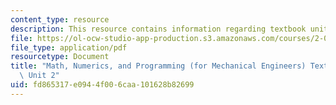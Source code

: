 ```yaml
---
content_type: resource
description: This resource contains information regarding textbook unit 2.
file: https://ol-ocw-studio-app-production.s3.amazonaws.com/courses/2-086-numerical-computation-for-mechanical-engineers-spring-2013/fd865317e0944f006caa101628b82699_MIT2_086S13_Unit2_Textbook.pdf
file_type: application/pdf
resourcetype: Document
title: "Math, Numerics, and Programming (for Mechanical Engineers) Textbook \u2013\
  \ Unit 2"
uid: fd865317-e094-4f00-6caa-101628b82699
---
```


